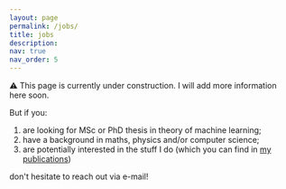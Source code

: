 ```yaml
---
layout: page
permalink: /jobs/
title: jobs
description:
nav: true
nav_order: 5
---
```


:warning: This page is currently under construction. I will add more information here soon.

But if you:
1. are looking for MSc or PhD thesis in theory of machine learning;
2. have a background in maths, physics and/or computer science;
3. are potentially interested in the stuff I do (which you can find in [my publications](../publications/))

don't hesitate to reach out via e-mail!

